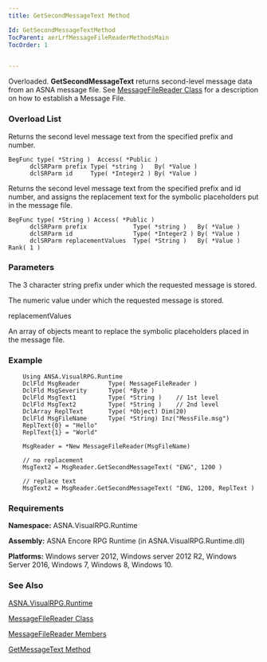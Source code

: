 ```yaml
---
title: GetSecondMessageText Method

Id: GetSecondMessageTextMethod
TocParent: aerLrfMessageFileReaderMethodsMain
TocOrder: 1


---
```


Overloaded. **GetSecondMessageText** returns second-level message data from an ASNA message file. See [MessageFileReader Class](aerLrfMessageFileReaderClass.html) for a description on how to establish a Message File. 

### Overload List
Returns the second level message text from the specified prefix and number.

```
BegFunc type( *String )  Access( *Public )
      dclSRParm prefix Type( *string )   By( *Value )
      dclSRParm id     Type( *Integer2 ) By( *Value )
```
Returns the second level message text from the specified prefix and id number, and assigns the replacement text for the symbolic placeholders put in the message file. 

```
BegFunc type( *String ) Access( *Public )
      dclSRParm prefix             Type( *string )   By( *Value ) 
      dclSRParm id                 Type( *Integer2 ) By( *Value ) 
      dclSRParm replacementValues  Type( *String )   By( *Value )  Rank( 1 ) 
```

### Parameters


The 3 character string prefix under which the requested message is
                stored.



The numeric value under which the requested message is stored.


replacementValues

An array of objects meant to replace the symbolic
                placeholders placed in the message file.


### Example

```
    Using ANSA.VisualRPG.Runtime
    DclFld MsgReader        Type( MessageFileReader )
    DclFld MsgSeverity      Type( *Byte )
    DclFld MsgText1         Type( *String )    // 1st level
    DclFld MsgText2         Type( *String )    // 2nd level
    DclArray ReplText       Type( *Object) Dim(20)
    DclFld MsgFileName      Type( *String) Inz("MessFile.msg")
    ReplText{0} = "Hello"
    ReplText{1} = "World"

    MsgReader = *New MessageFileReader(MsgFileName)

    // no replacement
    MsgText2 = MsgReader.GetSecondMessageText( "ENG", 1200 )

    // replace text
    MsgText2 = MsgReader.GetSecondMessageText( "ENG, 1200, ReplText )
```

### Requirements
**Namespace:** ASNA.VisualRPG.Runtime 

**Assembly:** ASNA Encore RPG Runtime (in ASNA.VisualRPG.Runtime.dll) 

**Platforms:** Windows server 2012, Windows server 2012 R2, Windows Server 2016, Windows 7, Windows 8, Windows 10. <br /> 

### See Also
[ASNA.VisualRPG.Runtime](aerLrfRuntimeNamespace.html)

[MessageFileReader Class](aerLrfMessageFileReaderClass.html)

[MessageFileReader Members](aerLrfMessageFileReaderMembers.html)

[GetMessageText Method](GetMessageTextMethod.html) 
